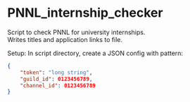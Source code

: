 # PNNL_internship_checker
Script to check PNNL for university internships.  
Writes titles and application links to file.

Setup: In script directory, create a JSON config with pattern:   
```JSON
{   
    "token": "long string",   
    "guild_id": 0123456789,   
    "channel_id": 0123456789   
}
```